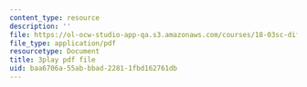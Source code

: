 ```yaml
---
content_type: resource
description: ''
file: https://ol-ocw-studio-app-qa.s3.amazonaws.com/courses/18-03sc-differential-equations-fall-2011/baa6706a55abbbad22811fbd162761db_qbyeQum8qTE.pdf
file_type: application/pdf
resourcetype: Document
title: 3play pdf file
uid: baa6706a-55ab-bbad-2281-1fbd162761db
---
```

